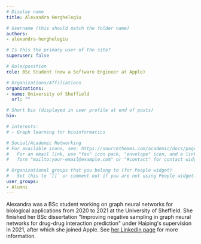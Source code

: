 ```yaml
---
# Display name
title: Alexandra Herghelegiu

# Username (this should match the folder name)
authors:
- alexandra-herghelegiu

# Is this the primary user of the site?
superuser: false

# Role/position
role: BSc Student (now a Software Engineer at Apple)

# Organizations/Affiliations
organizations:
- name: University of Sheffield
  url: ""

# Short bio (displayed in user profile at end of posts)
bio: 

# interests:
# - Graph learning for bioinformatics

# Social/Academic Networking
# For available icons, see: https://sourcethemes.com/academic/docs/page-builder/#icons
#   For an email link, use "fas" icon pack, "envelope" icon, and a link in the
#   form "mailto:your-email@example.com" or "#contact" for contact widget.

# Organizational groups that you belong to (for People widget)
#   Set this to `[]` or comment out if you are not using People widget.
user_groups:
- Alumni
---
```


Alexandra was a BSc student working on graph neural networks for biological applications from 2020 to 2021 at the University of Sheffield. She finished her BSc dissertation "Improving negative sampling in graph neural networks for drug-drug interaction prediction" under Haiping's supervision in 2021, after which she joined Apple. See [her LinkedIn page](https://www.linkedin.com/in/alexandra-herghelegiu/) for more information.
